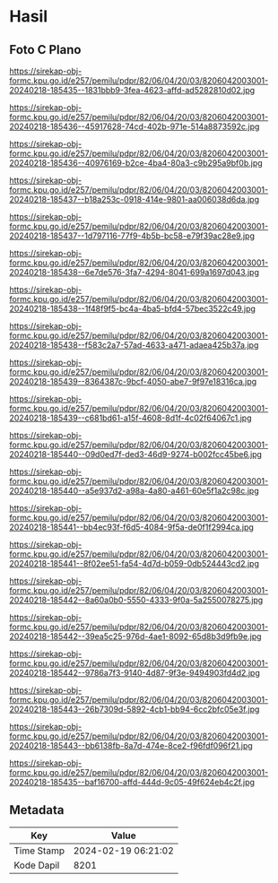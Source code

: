 # Hasil

## Foto C Plano

https://sirekap-obj-formc.kpu.go.id/e257/pemilu/pdpr/82/06/04/20/03/8206042003001-20240218-185435--1831bbb9-3fea-4623-affd-ad5282810d02.jpg

https://sirekap-obj-formc.kpu.go.id/e257/pemilu/pdpr/82/06/04/20/03/8206042003001-20240218-185436--45917628-74cd-402b-971e-514a8873592c.jpg

https://sirekap-obj-formc.kpu.go.id/e257/pemilu/pdpr/82/06/04/20/03/8206042003001-20240218-185436--40976169-b2ce-4ba4-80a3-c9b295a9bf0b.jpg

https://sirekap-obj-formc.kpu.go.id/e257/pemilu/pdpr/82/06/04/20/03/8206042003001-20240218-185437--b18a253c-0918-414e-9801-aa006038d6da.jpg

https://sirekap-obj-formc.kpu.go.id/e257/pemilu/pdpr/82/06/04/20/03/8206042003001-20240218-185437--1d797116-77f9-4b5b-bc58-e79f39ac28e9.jpg

https://sirekap-obj-formc.kpu.go.id/e257/pemilu/pdpr/82/06/04/20/03/8206042003001-20240218-185438--6e7de576-3fa7-4294-8041-699a1697d043.jpg

https://sirekap-obj-formc.kpu.go.id/e257/pemilu/pdpr/82/06/04/20/03/8206042003001-20240218-185438--1f48f9f5-bc4a-4ba5-bfd4-57bec3522c49.jpg

https://sirekap-obj-formc.kpu.go.id/e257/pemilu/pdpr/82/06/04/20/03/8206042003001-20240218-185438--f583c2a7-57ad-4633-a471-adaea425b37a.jpg

https://sirekap-obj-formc.kpu.go.id/e257/pemilu/pdpr/82/06/04/20/03/8206042003001-20240218-185439--8364387c-9bcf-4050-abe7-9f97e18316ca.jpg

https://sirekap-obj-formc.kpu.go.id/e257/pemilu/pdpr/82/06/04/20/03/8206042003001-20240218-185439--c681bd61-a15f-4608-8d1f-4c02f64067c1.jpg

https://sirekap-obj-formc.kpu.go.id/e257/pemilu/pdpr/82/06/04/20/03/8206042003001-20240218-185440--09d0ed7f-ded3-46d9-9274-b002fcc45be6.jpg

https://sirekap-obj-formc.kpu.go.id/e257/pemilu/pdpr/82/06/04/20/03/8206042003001-20240218-185440--a5e937d2-a98a-4a80-a461-60e5f1a2c98c.jpg

https://sirekap-obj-formc.kpu.go.id/e257/pemilu/pdpr/82/06/04/20/03/8206042003001-20240218-185441--bb4ec93f-f6d5-4084-9f5a-de0f1f2994ca.jpg

https://sirekap-obj-formc.kpu.go.id/e257/pemilu/pdpr/82/06/04/20/03/8206042003001-20240218-185441--8f02ee51-fa54-4d7d-b059-0db524443cd2.jpg

https://sirekap-obj-formc.kpu.go.id/e257/pemilu/pdpr/82/06/04/20/03/8206042003001-20240218-185442--8a60a0b0-5550-4333-9f0a-5a2550078275.jpg

https://sirekap-obj-formc.kpu.go.id/e257/pemilu/pdpr/82/06/04/20/03/8206042003001-20240218-185442--39ea5c25-976d-4ae1-8092-65d8b3d9fb9e.jpg

https://sirekap-obj-formc.kpu.go.id/e257/pemilu/pdpr/82/06/04/20/03/8206042003001-20240218-185442--9786a7f3-9140-4d87-9f3e-9494903fd4d2.jpg

https://sirekap-obj-formc.kpu.go.id/e257/pemilu/pdpr/82/06/04/20/03/8206042003001-20240218-185443--26b7309d-5892-4cb1-bb94-6cc2bfc05e3f.jpg

https://sirekap-obj-formc.kpu.go.id/e257/pemilu/pdpr/82/06/04/20/03/8206042003001-20240218-185443--bb6138fb-8a7d-474e-8ce2-f96fdf096f21.jpg

https://sirekap-obj-formc.kpu.go.id/e257/pemilu/pdpr/82/06/04/20/03/8206042003001-20240218-185435--baf16700-affd-444d-9c05-49f624eb4c2f.jpg


## Metadata

| Key        | Value               |
| ---------- | ------------------- |
| Time Stamp | 2024-02-19 06:21:02 |
| Kode Dapil | 8201                |



